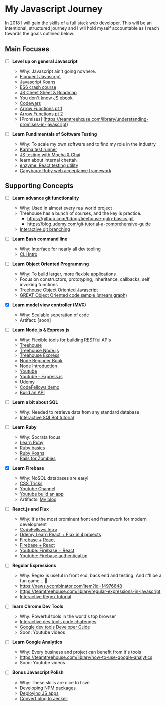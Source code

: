 # My Javascript Journey
In 2018 I will gain the skills of a full stack web developer. This will be an intentional, structured journey and I will hold myself accountable as I reach towards the goals outlined below. 

## Main Focuses
- [ ] **Level up on general Javascript** 
    * Why: Javascript ain't going nowhere.
    * [Eloquent Javascript](http://eloquentjavascript.net)
    * [Javascript Koans](https://github.com/mrdavidlaing/javascript-koans)
    * [ES6 crash course](https://www.udemy.com/es6-ecmascript-6-for-beginners/learn/v4/overview)
    * [JS Cheet Sheet & Roadmap](https://github.com/mbeaudru/modern-js-cheatsheet?utm_source=mybridge&utm_medium=blog&utm_campaign=read_more)
    * [You don't know JS ebook](https://github.com/getify/You-Dont-Know-JS)
    * [Codewars](https://www.codewars.com)
    * [Arrow Functions pt 1](https://codeburst.io/javascript-arrow-functions-for-beginners-926947fc0cdc)
    * [Arrow Functions pt 2](https://developer.mozilla.org/en-US/docs/Web/JavaScript/Reference/Functions/Arrow_functions)
    * [Promises] (https://teamtreehouse.com/library/understanding-promises-in-javascript)

- [ ] **Learn Fundimentals of Software Testing**
    * Why: To scale my own software and to find my role in the industry
    * [Karma test runner](https://karma-runner.github.io)
    * [JS testing with Mocha & Chai](https://teamtreehouse.com/library/javascript-unit-testing)
    * learn about internal chettah
    * [enzyme: React testing utility](http://airbnb.io/enzyme/)
    * [Capybara: Ruby web acceptance framework](http://teamcapybara.github.io/capybara)
   

## Supporting Concepts
- [ ] **Learn advance git functionality**
    * Why: Used in almost every real world project
    * Treehouse has a bunch of courses, and the key is practice.
        * https://github.com/hdngr/treehouse-gulp-basics.git
        * https://blog.udemy.com/git-tutorial-a-comprehensive-guide
    * [Interactive git branching](https://learngitbranching.js.org/)

- [ ] **Learn Bash command line**
    * Why: Interface for nearly all dev tooling
    * [CLI Intro](https://ryanstutorials.net/linuxtutorial/commandline.php)

- [ ] **Learn Object Oriented Programming**
    * Why: To build larger, more flexible applications
    * Focus on constructors, prototyping, inheritance, callbacks, self invoking functions
    * [Treehouse Object Oriented Javascript](https://teamtreehouse.com/library/objectoriented-javascript)
    * [GREAT Object Oriented code sample (stream graph)](https://codepen.io/gricha2380/pen/vpgBVw)

- [x] **Learn model view controller (MVC)**
    * Why: Scalable seperation of code 
    * Artifact: [soon]

- [ ] **Learn Node.js & Express.js**
    * Why: Flexible tools for building RESTful APIs
    * [Treehouse](https://teamtreehouse.com/library/nodejs-basics-2)
    * [Treehouse Node.js](https://teamtreehouse.com/library/build-a-simple-dynamic-site-with-nodejs)
    * [Treehouse Express](https://teamtreehouse.com/library/build-a-rest-api-with-express)
    * [Node Beginner Book](https://www.nodebeginner.org/)
    * [Node Introduction](https://www.tutorialspoint.com/nodejs/nodejs_introduction.htm)
    * [Youtube](https://www.youtube.com/watch?v=U8XF6AFGqlc)
    * [Youtube - Express.js](https://www.youtube.com/watch?v=gnsO8-xJ8rs)
    * [Udemy](https://www.udemy.com/home/my-courses/search/?q=node)
    * [CodeFellows demo](https://github.com/codefellows/seattle-301d28/blob/master/07-nodejs-npm-express/demos/server.js)
    * [Build an API](https://scotch.io/tutorials/build-a-restful-api-using-node-and-express-4)

- [ ] **Learn a bit about SQL**
    * Why: Needed to retrieve data from any standard database
    * [Interactive SQLBot tutorial](https://sqlbolt.com/)

- [ ] **Learn Ruby**
    * Why: Socrata focus
    * [Learn Ruby](https://teamtreehouse.com/library/topic:ruby)
    * [Ruby basics](https://teamtreehouse.com/library/practice-ruby-on-rails-basics/upcoming)
    * [Ruby Koans](http://rubykoans.com/)
    * [Rails for Zombies](http://railsforzombies.org/levels/1)

- [x] **Learn Firebase**
    * Why: NoSQL databases are easy!
    * [CSS Tricks](https://css-tricks.com/intro-firebase-react)
    * [Youtube Channel](https://www.youtube.com/channel/UCP4bf6IHJJQehibu6ai__cg)
    * [Youtube build an app](https://www.youtube.com/watch?v=VTkM5BbnslU)
    * Artifacts: [My blog](http://gregorrichardson.com/blog/building-a-node-js-api-with-firebase-integration/)

- [ ] **React.js and Flux**
    * Why: It's the most prominent front end framework for modern development
    * [CodeFellows Intro](https://www.codefellows.org/blog/why-react-a-deeper-look-into-facebooks-hit-framework)
    * [Udemy Learn React + Flux in 4 projects](https://www.udemy.com/home/my-courses/search/?q=react)
    * [Firebase + React](https://css-tricks.com/intro-firebase-react)
    * [Firebase + React](https://www.codementor.io/yurio/all-you-need-is-react-firebase-4v7g9p4kf)
    * [Youtube: Firebase + React](https://www.youtube.com/watch?v=mwNATxfUsgI)
    * [Youtube: Firebase authentication](https://www.youtube.com/watch?v=XMuoDQy61ys)
    
- [ ] **Regular Expressions**
    * Why: Regex is useful in front end, back end and testing. And it'll be a fun game... 👾
    * https://news.ycombinator.com/item?id=14976648
    * https://teamtreehouse.com/library/regular-expressions-in-javascript
    * [Interactive Regex tutorial](https://regexone.com/)

- [ ] **learn Chrome Dev Tools**
    * Why: Powerful tools in the world's top browser
    * [Interactive dev tools code challenges](http://discover-devtools.codeschool.com)
    * [Google dev tools Developer Guide](https://developers.google.com/web/tools/chrome-devtools/javascript/)
    * Soon: Youtube videos

- [ ] **Learn Google Analytics**
    * Why: Every business and project can benefit from it's tools
    * https://teamtreehouse.com/library/how-to-use-google-analytics
    * Soon: Youtube videos

- [ ] **Bonus Javascript Polish**
    * Why: These skills are nice to have
    * [Developing NPM packages](http://go.auth0.com/Q0mW08X0V62q00g4Z00Ibo0)
    * [Deploying JS apps](http://go.auth0.com/s05m0q408XgH0V00bo20Z0W)
    * [Convert blog to Jeckell](https://dziganto.github.io/data%20science/linear%20regression/machine%20learning/python/Linear-Regression-101-Metrics/)
